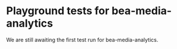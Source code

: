 # Playground tests for bea-media-analytics
We are still awaiting the first test run for bea-media-analytics.
